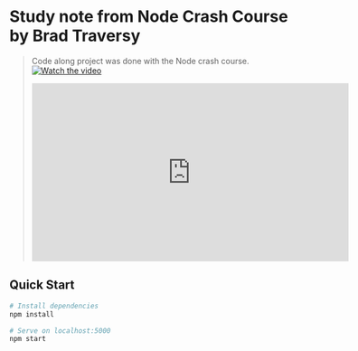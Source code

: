 # Study note from Node Crash Course by Brad Traversy

> Code along project was done with the Node crash course.
> [![Watch the video]()](https://youtu.be/fBNz5xF-Kx4?si=JsAm8scNScgUY3BS)
>
> <iframe width="560" height="315" src="https://www.youtube.com/embed/fBNz5xF-Kx4?si=JsAm8scNScgUY3BS" title="YouTube video player" frameborder="0" allow="accelerometer; autoplay; clipboard-write; encrypted-media; gyroscope; picture-in-picture; web-share" referrerpolicy="strict-origin-when-cross-origin" allowfullscreen></iframe>

## Quick Start

```bash
# Install dependencies
npm install

# Serve on localhost:5000
npm start
```
